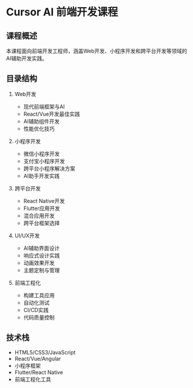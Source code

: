 # Cursor AI 前端开发课程

## 课程概述
本课程面向前端开发工程师，涵盖Web开发、小程序开发和跨平台开发等领域的AI辅助开发实践。

## 目录结构
1. Web开发
   - 现代前端框架与AI
   - React/Vue开发最佳实践
   - AI辅助组件开发
   - 性能优化技巧

2. 小程序开发
   - 微信小程序开发
   - 支付宝小程序开发
   - 跨平台小程序解决方案
   - AI助手开发实践

3. 跨平台开发
   - React Native开发
   - Flutter应用开发
   - 混合应用开发
   - 跨平台框架选择

4. UI/UX开发
   - AI辅助界面设计
   - 响应式设计实践
   - 动画效果开发
   - 主题定制与管理

5. 前端工程化
   - 构建工具应用
   - 自动化测试
   - CI/CD实践
   - 代码质量控制

## 技术栈
- HTML5/CSS3/JavaScript
- React/Vue/Angular
- 小程序框架
- Flutter/React Native
- 前端工程化工具 